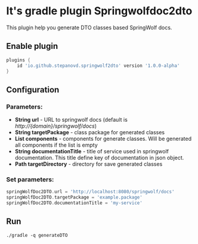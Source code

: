 # It's gradle plugin Springwolfdoc2dto

This plugin help you generate DTO classes based SpringWolf docs.

## Enable plugin

```groovy
plugins {
    id 'io.github.stepanovd.springwolf2dto' version '1.0.0-alpha'
}
```
## Configuration

### Parameters:

* __String url__ - URL to springwolf docs (default is *http://{domain}/springwolf/docs*)
* __String targetPackage__ - class package for generated classes
* __List<String> components__ - components for generate classes. Will be generated all components if the list is empty
* __String documentationTitle__ - title of service used in springwolf documentation. This title define key of documentation in json object.
* __Path targetDirectory__ - directory for save generated classes

### Set parameters:

```groovy
springWolfDoc2DTO.url = 'http://localhost:8080/springwolf/docs'
springWolfDoc2DTO.targetPackage = 'example.package'
springWolfDoc2DTO.documentationTitle = 'my-service'
```

## Run

```
./gradle -q generateDTO
```

